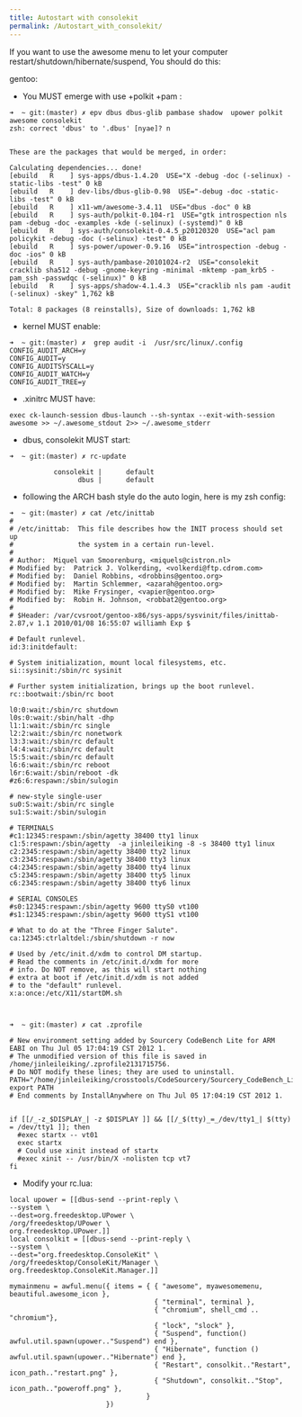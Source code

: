 ```yaml
---
title: Autostart with consolekit
permalink: /Autostart_with_consolekit/
---
```


If you want to use the awesome menu to let your computer restart/shutdown/hibernate/suspend, You should do this:

gentoo:

-   You MUST emerge with use +polkit +pam :

<!-- -->

    ➜  ~ git:(master) ✗ epv dbus dbus-glib pambase shadow  upower polkit awesome consolekit
    zsh: correct 'dbus' to '.dbus' [nyae]? n


    These are the packages that would be merged, in order:

    Calculating dependencies... done!
    [ebuild   R    ] sys-apps/dbus-1.4.20  USE="X -debug -doc (-selinux) -static-libs -test" 0 kB
    [ebuild   R    ] dev-libs/dbus-glib-0.98  USE="-debug -doc -static-libs -test" 0 kB
    [ebuild   R    ] x11-wm/awesome-3.4.11  USE="dbus -doc" 0 kB
    [ebuild   R    ] sys-auth/polkit-0.104-r1  USE="gtk introspection nls pam -debug -doc -examples -kde (-selinux) (-systemd)" 0 kB
    [ebuild   R    ] sys-auth/consolekit-0.4.5_p20120320  USE="acl pam policykit -debug -doc (-selinux) -test" 0 kB
    [ebuild   R    ] sys-power/upower-0.9.16  USE="introspection -debug -doc -ios" 0 kB
    [ebuild   R    ] sys-auth/pambase-20101024-r2  USE="consolekit cracklib sha512 -debug -gnome-keyring -minimal -mktemp -pam_krb5 -pam_ssh -passwdqc (-selinux)" 0 kB
    [ebuild   R    ] sys-apps/shadow-4.1.4.3  USE="cracklib nls pam -audit (-selinux) -skey" 1,762 kB

    Total: 8 packages (8 reinstalls), Size of downloads: 1,762 kB

-   kernel MUST enable:

<!-- -->

    ➜  ~ git:(master) ✗  grep audit -i  /usr/src/linux/.config
    CONFIG_AUDIT_ARCH=y
    CONFIG_AUDIT=y
    CONFIG_AUDITSYSCALL=y
    CONFIG_AUDIT_WATCH=y
    CONFIG_AUDIT_TREE=y

-   .xinitrc MUST have:

<!-- -->

    exec ck-launch-session dbus-launch --sh-syntax --exit-with-session awesome >> ~/.awesome_stdout 2>> ~/.awesome_stderr

-   dbus, consolekit MUST start:

<!-- -->

    ➜  ~ git:(master) ✗ rc-update

               consolekit |      default
                     dbus |      default

-   following the ARCH bash style do the auto login, here is my zsh config:

<!-- -->

    ➜  ~ git:(master) ✗ cat /etc/inittab
    #
    # /etc/inittab:  This file describes how the INIT process should set up
    #                the system in a certain run-level.
    #
    # Author:  Miquel van Smoorenburg, <miquels@cistron.nl>
    # Modified by:  Patrick J. Volkerding, <volkerdi@ftp.cdrom.com>
    # Modified by:  Daniel Robbins, <drobbins@gentoo.org>
    # Modified by:  Martin Schlemmer, <azarah@gentoo.org>
    # Modified by:  Mike Frysinger, <vapier@gentoo.org>
    # Modified by:  Robin H. Johnson, <robbat2@gentoo.org>
    #
    # $Header: /var/cvsroot/gentoo-x86/sys-apps/sysvinit/files/inittab-2.87,v 1.1 2010/01/08 16:55:07 williamh Exp $

    # Default runlevel.
    id:3:initdefault:

    # System initialization, mount local filesystems, etc.
    si::sysinit:/sbin/rc sysinit

    # Further system initialization, brings up the boot runlevel.
    rc::bootwait:/sbin/rc boot

    l0:0:wait:/sbin/rc shutdown
    l0s:0:wait:/sbin/halt -dhp
    l1:1:wait:/sbin/rc single
    l2:2:wait:/sbin/rc nonetwork
    l3:3:wait:/sbin/rc default
    l4:4:wait:/sbin/rc default
    l5:5:wait:/sbin/rc default
    l6:6:wait:/sbin/rc reboot
    l6r:6:wait:/sbin/reboot -dk
    #z6:6:respawn:/sbin/sulogin

    # new-style single-user
    su0:S:wait:/sbin/rc single
    su1:S:wait:/sbin/sulogin

    # TERMINALS
    #c1:12345:respawn:/sbin/agetty 38400 tty1 linux
    c1:5:respawn:/sbin/agetty  -a jinleileiking -8 -s 38400 tty1 linux
    c2:2345:respawn:/sbin/agetty 38400 tty2 linux
    c3:2345:respawn:/sbin/agetty 38400 tty3 linux
    c4:2345:respawn:/sbin/agetty 38400 tty4 linux
    c5:2345:respawn:/sbin/agetty 38400 tty5 linux
    c6:2345:respawn:/sbin/agetty 38400 tty6 linux

    # SERIAL CONSOLES
    #s0:12345:respawn:/sbin/agetty 9600 ttyS0 vt100
    #s1:12345:respawn:/sbin/agetty 9600 ttyS1 vt100

    # What to do at the "Three Finger Salute".
    ca:12345:ctrlaltdel:/sbin/shutdown -r now

    # Used by /etc/init.d/xdm to control DM startup.
    # Read the comments in /etc/init.d/xdm for more
    # info. Do NOT remove, as this will start nothing
    # extra at boot if /etc/init.d/xdm is not added
    # to the "default" runlevel.
    x:a:once:/etc/X11/startDM.sh



    ➜  ~ git:(master) ✗ cat .zprofile

    # New environment setting added by Sourcery CodeBench Lite for ARM EABI on Thu Jul 05 17:04:19 CST 2012 1.
    # The unmodified version of this file is saved in /home/jinleileiking/.zprofile2131715756.
    # Do NOT modify these lines; they are used to uninstall.
    PATH="/home/jinleileiking/crosstools/CodeSourcery/Sourcery_CodeBench_Lite_for_ARM_EABI/bin:${PATH}"
    export PATH
    # End comments by InstallAnywhere on Thu Jul 05 17:04:19 CST 2012 1.


    if [[/_-z_$DISPLAY_| -z $DISPLAY ]] && [[/_$(tty)_=_/dev/tty1_| $(tty) = /dev/tty1 ]]; then
      #exec startx -- vt01
      exec startx
      # Could use xinit instead of startx
      #exec xinit -- /usr/bin/X -nolisten tcp vt7
    fi

-   Modify your rc.lua:

<!-- -->

    local upower = [[dbus-send --print-reply \
    --system \
    --dest=org.freedesktop.UPower \
    /org/freedesktop/UPower \
    org.freedesktop.UPower.]]
    local consolkit = [[dbus-send --print-reply \
    --system \
    --dest="org.freedesktop.ConsoleKit" \
    /org/freedesktop/ConsoleKit/Manager \
    org.freedesktop.ConsoleKit.Manager.]]

    mymainmenu = awful.menu({ items = { { "awesome", myawesomemenu, beautiful.awesome_icon },
                                        { "terminal", terminal },
                                        { "chromium", shell_cmd .. "chromium"},
                                        { "lock", "slock" },
                                        { "Suspend", function() awful.util.spawn(upower.."Suspend") end },
                                        { "Hibernate", function () awful.util.spawn(upower.."Hibernate") end },
                                        { "Restart", consolkit.."Restart", icon_path.."restart.png" },
                                        { "Shutdown", consolkit.."Stop", icon_path.."poweroff.png" },
                                      }
                            })